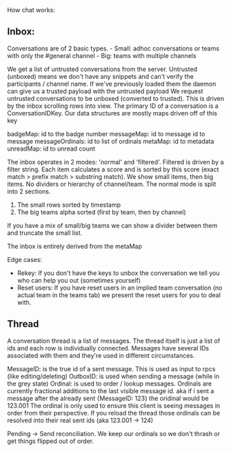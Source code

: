 How chat works:

## Inbox:

Conversations are of 2 basic types.
    - Small: adhoc conversations or teams with only the #general channel
    - Big: teams with multiple channels

We get a list of untrusted conversations from the server. Untrusted (unboxed) means we don't have any snippets and can't verify the participants / channel name. If we've previously loaded them the daemon can give us a trusted payload with the untrusted payload
We request untrusted conversations to be unboxed (converted to trusted). This is driven by the inbox scrolling rows into view.
The primary ID of a conversation is a ConversationIDKey. Our data structures are mostly maps driven off of this key

  badgeMap: id to the badge number
  messageMap: id to message id to message
  messageOrdinals: id to list of ordinals
  metaMap: id to metadata
  unreadMap: id to unread count

The inbox operates in 2 modes: 'normal' and 'filtered'.
Filtered is driven by a filter string. Each item calculates a score and is sorted by this score (exact match > prefix match > substring match). We show small items, then big items. No dividers or hierarchy of channel/team.
The normal mode is split into 2 sections.
1. The small rows sorted by timestamp
1. The big teams alpha sorted (first by team, then by channel)

If you have a mix of small/big teams we can show a divider between them and truncate the small list.

The inbox is entirely derived from the metaMap

Edge cases:
- Rekey: If you don't have the keys to unbox the conversation we tell you who can help you out (sometimes yourself)
- Reset users: If you have reset users in an implied team conversation (no actual team in the teams tab) we present the reset users for you to deal with.

## Thread

A conversation thread is a list of messages. The thread itself is just a list of ids and each row is individually connected.
Messages have several IDs associated with them and they're used in different circumstances.

MessageID: is the true id of a sent message. This is used as input to rpcs (like editing/deleting)
OutboxID: is used when sending a message (while in the grey state)
Ordinal: is used to order / lookup messages. Ordinals are currently fractional additions to the last visible message id. aka
if i sent a message after the already sent {MessageID: 123}  the oridinal would be 123.001
The ordinal is only used to ensure this client is seeing messages in order from their perspective. If you reload the thread those ordinals can be
resolved into their real sent ids (aka 123.001 -> 124)

Pending -> Send reconciliation.
We keep our ordinals so we don't thrash or get things flipped out of order.
